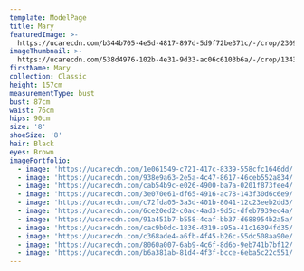 ```yaml
---
template: ModelPage
title: Mary
featuredImage: >-
  https://ucarecdn.com/b344b705-4e5d-4817-897d-5d9f72be371c/-/crop/2309x1275/0,0/-/preview/
imageThumbnail: >-
  https://ucarecdn.com/538d4976-102b-4e31-9d33-ac06c6103b6a/-/crop/1343x2212/252,0/-/preview/
firstName: Mary
collection: Classic
height: 157cm
measurementType: bust
bust: 87cm
waist: 76cm
hips: 90cm
size: '8'
shoeSize: '8'
hair: Black
eyes: Brown
imagePortfolio:
  - image: 'https://ucarecdn.com/1e061549-c721-417c-8339-558cfc1646dd/'
  - image: 'https://ucarecdn.com/938e9a63-2e5a-4c47-8617-46ceb552a834/'
  - image: 'https://ucarecdn.com/cab54b9c-e026-4900-ba7a-0201f873fee4/'
  - image: 'https://ucarecdn.com/3e070e61-df65-4916-ac78-143f30d6c6e9/'
  - image: 'https://ucarecdn.com/c72fda05-3a3d-401b-8041-12c23eeb2dd3/'
  - image: 'https://ucarecdn.com/6ce20ed2-c0ac-4ad3-9d5c-dfeb7939ec4a/'
  - image: 'https://ucarecdn.com/91a451b7-b558-4caf-bb37-d688954b2a5a/'
  - image: 'https://ucarecdn.com/cac9b0dc-1836-4319-a95a-41c16394fd35/'
  - image: 'https://ucarecdn.com/c368ade4-a6fb-4f45-b26c-55dc508aa90e/'
  - image: 'https://ucarecdn.com/8060a007-6ab9-4c6f-8d6b-9eb741b7bf12/'
  - image: 'https://ucarecdn.com/b6a381ab-81d4-4f3f-bcce-6eba5c22c551/'
---
```


